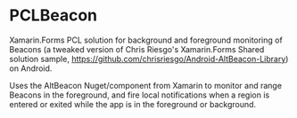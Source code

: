 # PCLBeacon
Xamarin.Forms PCL solution for background and foreground monitoring of Beacons (a tweaked version of Chris Riesgo's Xamarin.Forms Shared solution sample, https://github.com/chrisriesgo/Android-AltBeacon-Library) on Android.

Uses the AltBeacon Nuget/component from Xamarin to monitor and range Beacons in the foreground, and fire local notifications when
a region is entered or exited while the app is in the foreground or background.
